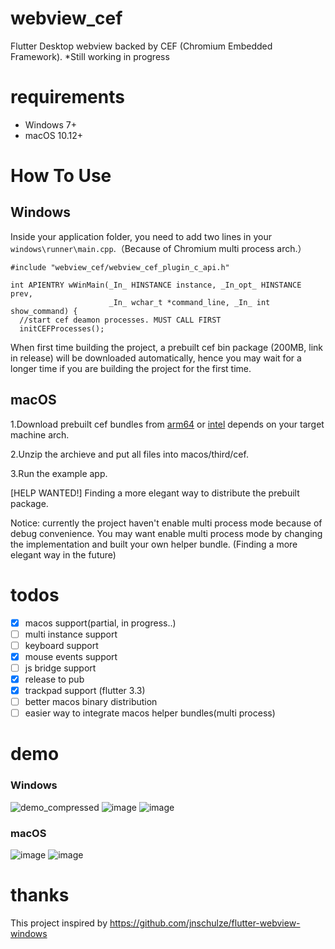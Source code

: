 # webview_cef
Flutter Desktop webview backed by CEF (Chromium Embedded Framework). *Still working in progress

# requirements
- Windows 7+
- macOS 10.12+

# How To Use
## Windows
Inside your application folder, you need to add two lines in your ```windows\runner\main.cpp```.（Because of Chromium multi process arch.）
```
#include "webview_cef/webview_cef_plugin_c_api.h"

int APIENTRY wWinMain(_In_ HINSTANCE instance, _In_opt_ HINSTANCE prev,
                      _In_ wchar_t *command_line, _In_ int show_command) {
  //start cef deamon processes. MUST CALL FIRST
  initCEFProcesses();
```
When first time building the project, a prebuilt cef bin package (200MB, link in release) will be downloaded automatically, hence you may wait for a longer time if you are building the project for the first time.

## macOS
1.Download prebuilt cef bundles from [arm64](https://github.com/hlwhl/webview_cef/releases/download/prebuilt_cef_bin_mac/CEFbins-mac103.0.12-arm64.zip) or [intel](https://github.com/hlwhl/webview_cef/releases/download/prebuilt_cef_bin_mac_intel/mac103.0.12-Intel.zip) depends on your target machine arch.

2.Unzip the archieve and put all files into macos/third/cef.

3.Run the example app.

[HELP WANTED!] Finding a more elegant way to distribute the prebuilt package.

Notice: currently the project haven't enable multi process mode because of debug convenience. You may want enable multi process mode by changing the implementation and built your own helper bundle. (Finding a more elegant way in the future)

# todos
- [x] macos support(partial, in progress..)
- [ ] multi instance support
- [ ] keyboard support
- [x] mouse events support
- [ ] js bridge support
- [x] release to pub
- [x] trackpad support (flutter 3.3)
- [ ] better macos binary distribution
- [ ] easier way to integrate macos helper bundles(multi process)

# demo
### Windows
![demo_compressed](https://user-images.githubusercontent.com/7610615/190432410-c53ef1c4-33c2-461b-af29-b0ecab983579.gif)
![image](https://user-images.githubusercontent.com/7610615/190431027-6824fac1-015d-4091-b034-dd58f79adbcb.png)
![image](https://user-images.githubusercontent.com/7610615/190431037-62ba0ea7-f7d1-4fca-8ce1-596a0a508f93.png)

### macOS
![image](https://user-images.githubusercontent.com/7610615/190911381-db88cf33-70a2-4abc-9916-e563e54eb3f9.png)
![image](https://user-images.githubusercontent.com/7610615/190911410-bd01e912-5482-4f9e-9dae-858874e5aaed.png)

# thanks
This project inspired by https://github.com/jnschulze/flutter-webview-windows
